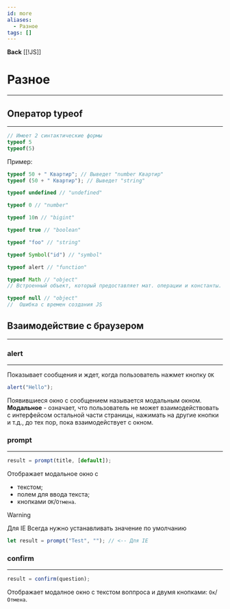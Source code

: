 ```yaml
---
id: more
aliases:
  - Разное
tags: []
---
```

**Back**
    [[!JS]]

# Разное
---

## Оператор typeof
---

```js
// Имеет 2 синтактические формы
typeof 5
typeof(5)
```

Пример:
```js
typeof 50 + " Квартир"; // Выведет "number Квартир"
typeof (50 + " Квартир"); // Выведет "string"
```
```js
typeof undefined // "undefined"

typeof 0 // "number"

typeof 10n // "bigint"

typeof true // "boolean"

typeof "foo" // "string"

typeof Symbol("id") // "symbol"

typeof alert // "function"

typeof Math // "object"
// Встроенный объект, который предоставляет мат. операции и константы.

typeof null // "object"
//  Ошибка с времен создания JS
```

## Взаимодействие с браузером
---

### alert
---
Показывает сообщения и ждет, когда пользователь нажмет кнопку `OK`
```js
alert("Hello");
```
Появившиеся окно с сообщением называется модальным окном.
**Модальное** - означает, что пользователь не может взаимодействовать с интерфейсом остальной части страницы, нажимать на другие кнопки и т.д., до тех пор, пока взаимодействует с окном.


### prompt
---
```js
result = prompt(title, [default]);
```
Отображает модальное окно с
- текстом;
- полем для ввода текста;
- кнопками `ОК`/`Отмена`.

> [!WARNING]
>  Для IE Всегда нужно устанавливать значение по умолчанию

```js
let result = prompt("Test", ""); // <-- Для IE
```

### confirm
---
```js
result = confirm(question);
```
Отображает модалное окно с текстом воппроса и двумя кнопками: `Ок`/`Отмена`.
